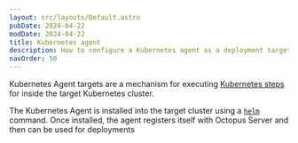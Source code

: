 ```yaml
---
layout: src/layouts/Default.astro
pubDate: 2024-04-22
modDate: 2024-04-22
title: Kubernetes agent
description: How to configure a Kubernetes agent as a deployment target in Octopus
navOrder: 50
---
```

Kubernetes Agent targets are a mechanism for executing [Kubernetes steps](/docs/deployments/kubernetes) for inside the target Kubernetes cluster.

The Kubernetes Agent is installed into the target cluster using a [`helm`](https://helm.sh/) command. Once installed, the agent registers itself with Octopus Server and then can be used for deployments